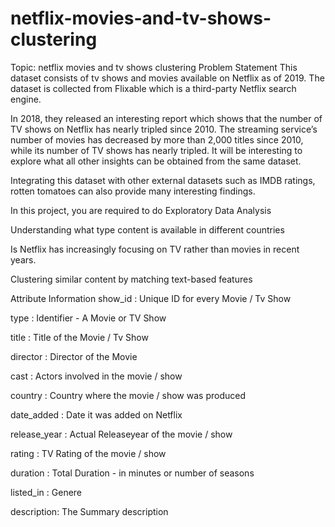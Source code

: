 # netflix-movies-and-tv-shows-clustering
Topic: netflix movies and tv shows clustering
Problem Statement
This dataset consists of tv shows and movies available on Netflix as of 2019. The dataset is collected from Flixable which is a third-party Netflix search engine.

In 2018, they released an interesting report which shows that the number of TV shows on Netflix has nearly tripled since 2010. The streaming service’s number of movies has decreased by more than 2,000 titles since 2010, while its number of TV shows has nearly tripled. It will be interesting to explore what all other insights can be obtained from the same dataset.

Integrating this dataset with other external datasets such as IMDB ratings, rotten tomatoes can also provide many interesting findings.

In this project, you are required to do Exploratory Data Analysis

Understanding what type content is available in different countries

Is Netflix has increasingly focusing on TV rather than movies in recent years.

Clustering similar content by matching text-based features

Attribute Information
show_id : Unique ID for every Movie / Tv Show

type : Identifier - A Movie or TV Show

title : Title of the Movie / Tv Show

director : Director of the Movie

cast : Actors involved in the movie / show

country : Country where the movie / show was produced

date_added : Date it was added on Netflix

release_year : Actual Releaseyear of the movie / show

rating : TV Rating of the movie / show

duration : Total Duration - in minutes or number of seasons

listed_in : Genere

description: The Summary description
